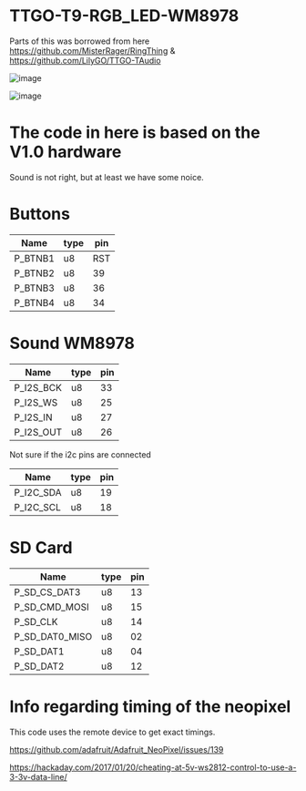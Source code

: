 # TTGO-T9-RGB_LED-WM8978

Parts of this was borrowed from here https://github.com/MisterRager/RingThing & https://github.com/LilyGO/TTGO-TAudio


![image](https://github.com/LilyGO/TTGO-TAudio/blob/master/Images/T9V1.5.jpg)

![image](https://github.com/LilyGO/TTGO-T9-RGB_LED-WM8978/blob/master/Images/image1.jpg)

# The code in here is based on the V1.0 hardware

Sound is not right, but at least we have some noice.

# Buttons

Name | type  | pin
-----| ------ | ----- 
P_BTNB1 | u8 |	RST
P_BTNB2	| u8 |	39
P_BTNB3	| u8 |	36
P_BTNB4	| u8 |	34

# Sound WM8978

Name | type  | pin
-----| ------ | ----- 
P_I2S_BCK	| u8 |	33
P_I2S_WS	| u8 |	25
P_I2S_IN	| u8 |	27
P_I2S_OUT	| u8 |	26

Not sure if the i2c pins are connected

Name | type  | pin
-----| ------ | ----- 
P_I2C_SDA	| u8 |	19
P_I2C_SCL	| u8 |	18


# SD Card

Name | type  | pin
-----| ------ | -----
P_SD_CS_DAT3  | u8 |	13
P_SD_CMD_MOSI	| u8 |	15
P_SD_CLK	| u8 |	14
P_SD_DAT0_MISO	| u8 |	02
P_SD_DAT1	| u8 |	04
P_SD_DAT2	| u8 |	12



# Info regarding timing of the neopixel
This code uses the remote device to get exact timings.


https://github.com/adafruit/Adafruit_NeoPixel/issues/139

https://hackaday.com/2017/01/20/cheating-at-5v-ws2812-control-to-use-a-3-3v-data-line/


  
